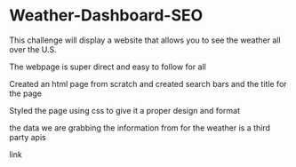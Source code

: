 # Weather-Dashboard-SEO

This challenge will display a website that allows you to see the weather all over the U.S.

The webpage is super direct and easy to follow for all

Created an html page from scratch and created search bars and the title for the page

Styled the page using css to give it a proper design and format

the data we are grabbing the information from for the weather is a third party apis

link

